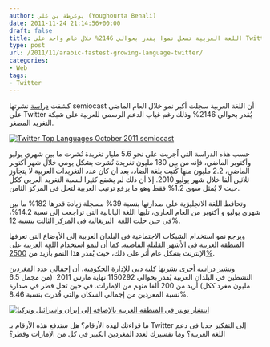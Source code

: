 ```yaml
---
author: يوغرطة بن علي (Youghourta Benali)
date: 2011-11-24 21:14:56+00:00
draft: false
title: اللغة العربية تسجل نموا يقدر بحوالي 2146% خلال عام واحد على Twitter
type: post
url: /2011/11/arabic-fastest-growing-language-twitter/
categories:
- Web
tags:
- Twitter
---
```


كشفت [دراسة](http://semiocast.com/publications/2011_11_24_Arabic_highest_growth_on_Twitter) نشرتها semiocast أن اللغة العربية سجلت أكبر نمو خلال العام الماضي على Twitter يُقدر بحوالي 2146% وذلك رغم غياب الدعم الرسمي للعربية على شبكة التغريد المصغر.




[![Twitter Top Languages October 2011 semiocast](http://www.it-scoop.com/wp-content/uploads/2011/11/Twitter-Top-Languages-October-2011-semiocast.png)
](http://www.it-scoop.com/wp-content/uploads/2011/11/Twitter-Top-Languages-October-2011-semiocast.png)




حسب هذه الدراسة التي اُجريت على نحو 5.6 مليار تغريدة نُشرت ما بين شهري يوليو وأكتوبر الماضي، فإنه من بين 180 مليون تغريدة نُشرت بشكل يومي خلال شهر أكتوبر الماضي، 2.2 مليون منها كُتبت بلغة الضاد، بعد أن كان عدد التغريدات العربية لا يتجاوز ثلاثين ألفا خلال شهر يوليو 2010. إلا أن ذلك لم يشفع كثيرا لنسبة التغريد العربي ككل حيث لا يُمثل سوى 1.2% فقط وهو ما يرفع ترتيب العربية لتحل في المركز الثامن.




وتحافظ اللغة الانجليزية على صدارتها بنسبة 39% مسجلة زيادة قدرها 182% ما بين شهري يوليو و أكتوبر من العام الجاري، تليها اللغة اليابانية التي تراجعت إلى نسبة 14.2%، في حين حلت اللغة  البرتغالية في المركز الثالث بنسبة 12%.




ويرجع نمو استخدام الشبكات الاجتماعية في البلدان العربية إلى الأوضاع التي تعرفها المنطقة العربية في الأشهر القليلة الماضية. كما أن لنمو استخدام اللغة العربية على الإنترنت بشكل عام أثر على ذلك، حيث يُقدر هذا النمو بأزيد من [2500%](http://www.internetworldstats.com/stats7.htm).




وتشير [دراسة أخرى](http://www.dsg.ae/LinkClick.aspx?fileticket=HEgpDfdKIvU%3d&tabid=308&mid=826) نشرتها كلية دبي للإدارة الحكومية، أن إجمالي عدد المغردين النشطين في البلدان العربية يُقدر بحوالي 1150292 نهاية مارس 2011  (من مجمل 6.5 مليون مغرد ككل) أزيد من 200 ألفا منهم من الإمارات. في حين تحل قطر في صدارة نسبة المغردين من إجمالي السكان والتي قُدرت بنسبة 8.46%.




[![انتشار تويتر في المنطقة العربية بالإضافة إلى إيران وإسرائيل وتركيا](http://www.it-scoop.com/wp-content/uploads/2011/11/twitter-arab-world-Jan-Mars-2011.png)
](http://www.it-scoop.com/wp-content/uploads/2011/11/twitter-arab-world-Jan-Mars-2011.png)




ما قراءتك لهذه الأرقام؟ هل ستدفع هذه الأرقام بـ Twitter إلى التفكير جديا في دعم اللغة العربية؟ وما تفسيرك لعدد المغردين الكبير في كل من الإمارات وقطر؟
